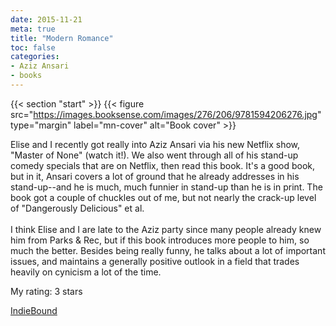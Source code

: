```yaml
---
date: 2015-11-21
meta: true
title: "Modern Romance"
toc: false
categories:
- Aziz Ansari
- books
---
```


{{< section "start" >}}
{{< figure src="https://images.booksense.com/images/276/206/9781594206276.jpg" type="margin" label="mn-cover" alt="Book cover" >}}

Elise and I recently got really into Aziz Ansari via his new Netflix show, "Master of None" (watch it!). We also went through all of his stand-up comedy specials that are on Netflix, then read this book. It's a good book, but in it, Ansari covers a lot of ground that he already addresses in his stand-up--and he is much, much funnier in stand-up than he is in print. The book got a couple of chuckles out of me, but not nearly the crack-up level of "Dangerously Delicious" et al.<br /><br />I think Elise and I are late to the Aziz party since many people already knew him from Parks &amp; Rec, but if this book introduces more people to him, so much the better. Besides being really funny, he talks about a lot of important issues, and maintains a generally positive outlook in a field that trades heavily on cynicism a lot of the time.

My rating: 3 stars  

[IndieBound](https://www.indiebound.org/book/9781594206276)
